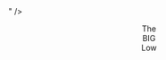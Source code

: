 <html>
  <head>
    <meta name="google-site-verification"
             content="<meta name="google-site-verification" content="dTa-K84ea0Ut5tJI_Q451wLN1bk7bVNlmZS0tqglMhM" />" />
    <title>My Title</title>
  </head>
  <body>
  <p style="text-align:center">The<br>
BIG<br>
Low</p>

  </body>
</html>
